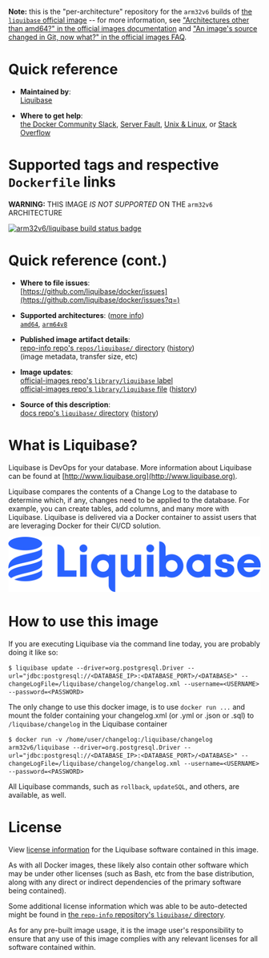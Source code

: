 <!--

********************************************************************************

WARNING:

    DO NOT EDIT "liquibase/README.md"

    IT IS AUTO-GENERATED

    (from the other files in "liquibase/" combined with a set of templates)

********************************************************************************

-->

**Note:** this is the "per-architecture" repository for the `arm32v6` builds of [the `liquibase` official image](https://hub.docker.com/_/liquibase) -- for more information, see ["Architectures other than amd64?" in the official images documentation](https://github.com/docker-library/official-images#architectures-other-than-amd64) and ["An image's source changed in Git, now what?" in the official images FAQ](https://github.com/docker-library/faq#an-images-source-changed-in-git-now-what).

# Quick reference

-	**Maintained by**:  
	[Liquibase](https://github.com/liquibase/docker)

-	**Where to get help**:  
	[the Docker Community Slack](https://dockr.ly/comm-slack), [Server Fault](https://serverfault.com/help/on-topic), [Unix & Linux](https://unix.stackexchange.com/help/on-topic), or [Stack Overflow](https://stackoverflow.com/help/on-topic)

# Supported tags and respective `Dockerfile` links

**WARNING:** THIS IMAGE *IS NOT SUPPORTED* ON THE `arm32v6` ARCHITECTURE

[![arm32v6/liquibase build status badge](https://img.shields.io/jenkins/s/https/doi-janky.infosiftr.net/job/multiarch/job/arm32v6/job/liquibase.svg?label=arm32v6/liquibase%20%20build%20job)](https://doi-janky.infosiftr.net/job/multiarch/job/arm32v6/job/liquibase/)

# Quick reference (cont.)

-	**Where to file issues**:  
	[https://github.com/liquibase/docker/issues](https://github.com/liquibase/docker/issues?q=)

-	**Supported architectures**: ([more info](https://github.com/docker-library/official-images#architectures-other-than-amd64))  
	[`amd64`](https://hub.docker.com/r/amd64/liquibase/), [`arm64v8`](https://hub.docker.com/r/arm64v8/liquibase/)

-	**Published image artifact details**:  
	[repo-info repo's `repos/liquibase/` directory](https://github.com/docker-library/repo-info/blob/master/repos/liquibase) ([history](https://github.com/docker-library/repo-info/commits/master/repos/liquibase))  
	(image metadata, transfer size, etc)

-	**Image updates**:  
	[official-images repo's `library/liquibase` label](https://github.com/docker-library/official-images/issues?q=label%3Alibrary%2Fliquibase)  
	[official-images repo's `library/liquibase` file](https://github.com/docker-library/official-images/blob/master/library/liquibase) ([history](https://github.com/docker-library/official-images/commits/master/library/liquibase))

-	**Source of this description**:  
	[docs repo's `liquibase/` directory](https://github.com/docker-library/docs/tree/master/liquibase) ([history](https://github.com/docker-library/docs/commits/master/liquibase))

# What is Liquibase?

Liquibase is DevOps for your database. More information about Liquibase can be found at [http://www.liquibase.org](http://www.liquibase.org).

Liquibase compares the contents of a Change Log to the database to determine which, if any, changes need to be applied to the database. For example, you can create tables, add columns, and many more with Liquibase. Liquibase is delivered via a Docker container to assist users that are leveraging Docker for their CI/CD solution.

![logo](https://raw.githubusercontent.com/docker-library/docs/bb4f7e2d534d1c4f62ef19bc6b09489e9ba3d8cc/liquibase/logo.png)

# How to use this image

If you are executing Liquibase via the command line today, you are probably doing it like so:

```console
$ liquibase update --driver=org.postgresql.Driver --url="jdbc:postgresql://<DATABASE_IP>:<DATABASE_PORT>/<DATABASE>" --changeLogFile=/liquibase/changelog/changelog.xml --username=<USERNAME> --password=<PASSWORD>
```

The only change to use this docker image, is to use `docker run ...` and mount the folder containing your changelog.xml (or .yml or .json or .sql) to `/liquibase/changelog` in the Liquibase container

```console
$ docker run -v /home/user/changelog:/liquibase/changelog arm32v6/liquibase --driver=org.postgresql.Driver --url="jdbc:postgresql://<DATABASE_IP>:<DATABASE_PORT>/<DATABASE>" --changeLogFile=/liquibase/changelog/changelog.xml --username=<USERNAME> --password=<PASSWORD>
```

All Liquibase commands, such as `rollback`, `updateSQL`, and others, are available, as well.

# License

View [license information](https://github.com/liquibase/liquibase/blob/master/LICENSE.txt) for the Liquibase software contained in this image.

As with all Docker images, these likely also contain other software which may be under other licenses (such as Bash, etc from the base distribution, along with any direct or indirect dependencies of the primary software being contained).

Some additional license information which was able to be auto-detected might be found in [the `repo-info` repository's `liquibase/` directory](https://github.com/docker-library/repo-info/tree/master/repos/liquibase).

As for any pre-built image usage, it is the image user's responsibility to ensure that any use of this image complies with any relevant licenses for all software contained within.
